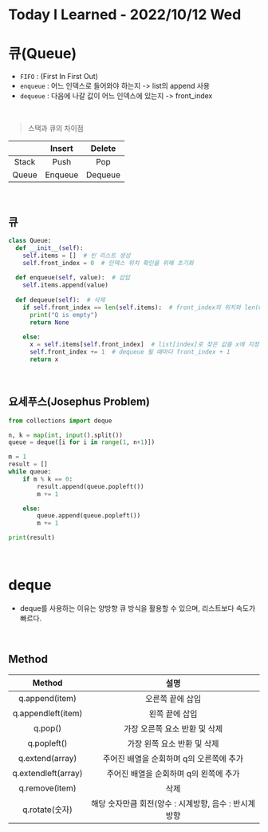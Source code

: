 # Today I Learned - 2022/10/12 Wed

# 큐(Queue)
- `FIFO` : (First In First Out)
- `enqueue` : 어느 인덱스로 들어와야 하는지 -> list의 append 사용
- `dequeue` : 다음에 나갈 값이 어느 인덱스에 있는지 -> front_index
<br>

>스택과 큐의 차이점

||Insert|Delete|
|:---:|:---:|:---:|
|Stack|Push|Pop|
|Queue|Enqueue|Dequeue|
<br>

## 큐
```python
class Queue:
  def __init__(self):
    self.items = []  # 빈 리스트 생성
    self.front_index = 0  # 인덱스 위치 확인을 위해 초기화
    
  def enqueue(self, value):  # 삽입
    self.items.append(value)
  
  def dequeue(self):  # 삭제
    if self.front_index == len(self.items):  # front_index의 위치와 len(Queue)의 수가 같다면 Queue는 비어있는 상태
      print("Q is empty")
      return None
      
    else:
      x = self.items[self.front_index]  # list[index]로 찾은 값을 x에 지정
      self.front_index += 1  # dequeue 될 때마다 front_index + 1
      return x
```
<br>

## 요세푸스(Josephus Problem)
```python
from collections import deque

n, k = map(int, input().split())
queue = deque([i for i in range(1, n+1)])

m = 1
result = []
while queue:
    if m % k == 0:
        result.append(queue.popleft())
        m += 1

    else:
        queue.append(queue.popleft())
        m += 1

print(result)
```
<br>

# deque
- deque를 사용하는 이유는 양방향 큐 방식을 활용할 수 있으며, 리스트보다 속도가 빠르다.
<br>

## Method
|Method|설명|
|:---:|:---:|
|q.append(item)|오른쪽 끝에 삽입|
|q.appendleft(item)|왼쪽 끝에 삽입|
|q.pop()|가장 오른쪽 요소 반환 및 삭제|
|q.popleft()|가장 왼쪽 요소 반환 및 삭제|
|q.extend(array)|주어진 배열을 순회하며 q의 오른쪽에 추가|
|q.extendleft(array)|주어진 배열을 순회하며 q의 왼쪽에 추가|
|q.remove(item)|삭제|
|q.rotate(숫자)|해당 숫자만큼 회전(양수 : 시계방향, 음수 : 반시계방향|


